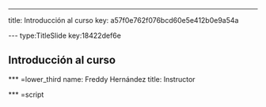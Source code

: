 ---
title: Introducción al curso
key: a57f0e762f076bcd60e5e412b0e9a54a


--- type:TitleSlide key:18422def6e
## Introducción al curso

*** =lower_third
name: Freddy Hernández
title: Instructor

*** =script


